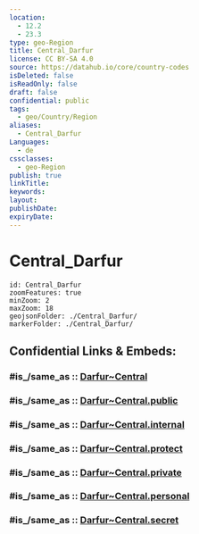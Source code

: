 ```yaml
---
location:
  - 12.2
  - 23.3
type: geo-Region
title: Central_Darfur
license: CC BY-SA 4.0
source: https://datahub.io/core/country-codes
isDeleted: false
isReadOnly: false
draft: false
confidential: public
tags:
  - geo/Country/Region
aliases:
  - Central_Darfur
Languages:
  - de
cssclasses:
  - geo-Region
publish: true
linkTitle:
keywords:
layout:
publishDate:
expiryDate:
---
```


# Central_Darfur

```leaflet
id: Central_Darfur
zoomFeatures: true 
minZoom: 2 
maxZoom: 18
geojsonFolder: ./Central_Darfur/
markerFolder: ./Central_Darfur/
```


## Confidential Links & Embeds: 

### #is_/same_as :: [Darfur~Central](/_Standards/Earth/Continent/Africa/Africa~East/Sudan~North/States~Sudan~North/Darfur~Central.md) 

### #is_/same_as :: [Darfur~Central.public](/_public/Earth/Continent/Africa/Africa~East/Sudan~North/States~Sudan~North/Darfur~Central.public.md) 

### #is_/same_as :: [Darfur~Central.internal](/_internal/Earth/Continent/Africa/Africa~East/Sudan~North/States~Sudan~North/Darfur~Central.internal.md) 

### #is_/same_as :: [Darfur~Central.protect](/_protect/Earth/Continent/Africa/Africa~East/Sudan~North/States~Sudan~North/Darfur~Central.protect.md) 

### #is_/same_as :: [Darfur~Central.private](/_private/Earth/Continent/Africa/Africa~East/Sudan~North/States~Sudan~North/Darfur~Central.private.md) 

### #is_/same_as :: [Darfur~Central.personal](/_personal/Earth/Continent/Africa/Africa~East/Sudan~North/States~Sudan~North/Darfur~Central.personal.md) 

### #is_/same_as :: [Darfur~Central.secret](/_secret/Earth/Continent/Africa/Africa~East/Sudan~North/States~Sudan~North/Darfur~Central.secret.md)


